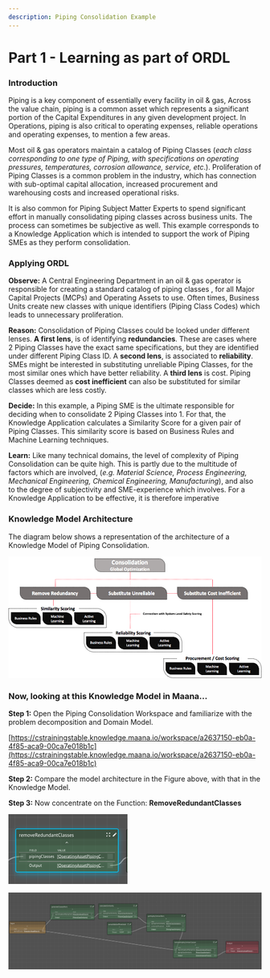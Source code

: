 ```yaml
---
description: Piping Consolidation Example
---
```


# Part 1 - Learning as part of ORDL

### Introduction

Piping is a key component of essentially every facility in oil & gas, Across the value chain, piping is a common asset which represents a significant portion of the Capital Expenditures in any given development project. In Operations, piping is also critical to operating expenses, reliable operations and operating expenses, to mention a few areas. 

Most oil & gas operators maintain a catalog of Piping Classes \(_each class corresponding to one type of Piping, with specifications on operating pressures, temperatures, corrosion allowance, service, etc_.\). Proliferation of Piping Classes is a common problem in the industry, which has connection with sub-optimal capital allocation, increased procurement and warehousing costs and increased operational risks. 

It is also common for Piping Subject Matter Experts to spend significant effort in manually consolidating piping classes across business units. The process can sometimes be subjective as well. This example corresponds to a Knowledge Application which is intended to support the work of Piping SMEs as they perform consolidation. 

### Applying ORDL

**Observe:** A Central Engineering Department in an oil & gas operator is responsible for creating a standard catalog of piping classes , for all Major Capital Projects \(MCPs\) and Operating Assets to use. Often times, Business Units create new classes with unique identifiers \(Piping Class Codes\) which leads to unnecessary proliferation.

**Reason:** Consolidation of Piping Classes could be looked under different lenses. **A first lens**, is of identifying **redundancies**. These are cases where 2 Piping Classes have the exact same specifications, but they are identified under different Piping Class ID. A **second lens**, is associated to **reliability**. SMEs might be interested in substituting unreliable Piping Classes, for the most similar ones which have better reliability. A **third lens** is cost. Piping Classes deemed as **cost inefficient** can also be substituted for similar classes which are less costly. 

**Decide:** In this example, a Piping SME is the ultimate responsible for deciding when to consolidate 2 Piping Classes into 1. For that, the Knowledge Application calculates a Similarity Score for a given pair of Piping Classes. This similarity score is based on Business Rules and Machine Learning techniques. 

**Learn:** Like many technical domains, the level of complexity of Piping Consolidation can be quite high. This is partly due to the multitude of factors which are involved, \(_e.g. Material Science, Process Engineering, Mechanical Engineering, Chemical Engineering, Manufacturing_\), and also to the degree of subjectivity and SME-experience which involves. For a Knowledge Application to be effective, it is therefore imperative 

### Knowledge Model Architecture

The diagram below shows a representation of the architecture of a Knowledge Model of Piping Consolidation. 

![Piping Consolidation  Knowledge Model Architecture](../../../.gitbook/assets/image%20%2849%29.png)

### Now, looking at this Knowledge Model in Maana... 

**Step 1:** Open the Piping Consolidation Workspace and familiarize with the problem decomposition and Domain Model. 

[https://cstrainingstable.knowledge.maana.io/workspace/a2637150-eb0a-4f85-aca9-00ca7e018b1c](https://cstrainingstable.knowledge.maana.io/workspace/a2637150-eb0a-4f85-aca9-00ca7e018b1c)

**Step 2:** Compare the model architecture in the Figure above, with that in the Knowledge Model. 

**Step 3:** Now concentrate on the Function: **RemoveRedundantClasses**

![removeRedundantClasses inside of consolidateClassesinOperatingAsset](../../../.gitbook/assets/image%20%2834%29.png)

![removeRedundantClasses Decomposition](../../../.gitbook/assets/image%20%289%29.png)

